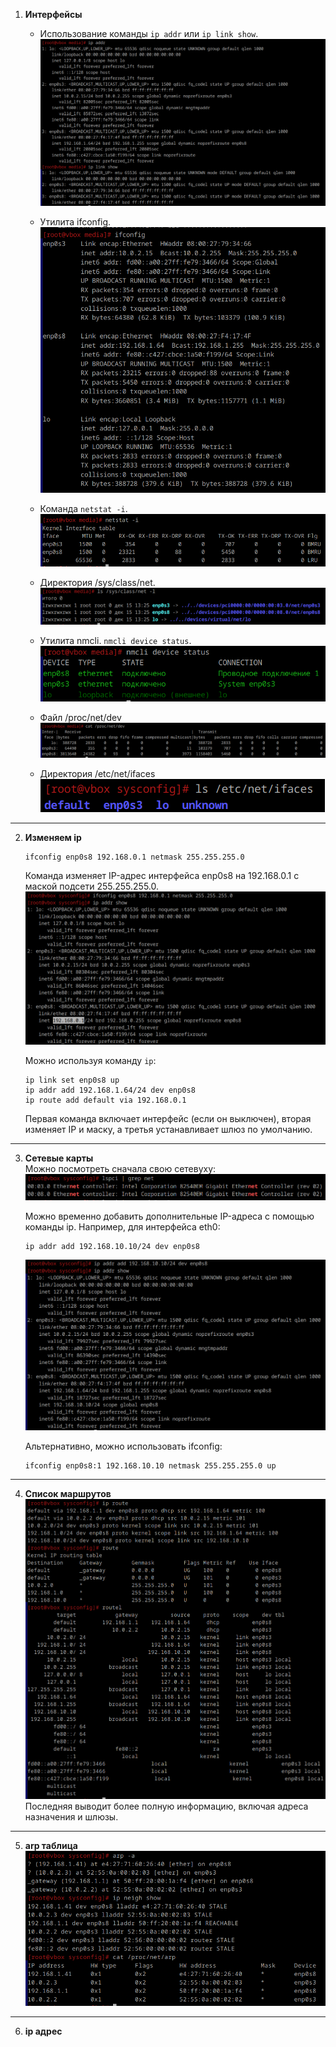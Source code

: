 1. **Интерфейсы**  
    - Использование команды `ip addr` или `ip link show`.
    ![Вывод](image.png)

    - Утилита ifconfig.
    ![Вывод](image-1.png)

    - Команда `netstat -i`.
    ![Вывод](image-2.png)

    - Директория /sys/class/net.
    ![Вывод](image-3.png)

    - Утилита nmcli. `nmcli device status`.
    ![Вывод](image-4.png)

    - Файл /proc/net/dev
    ![Вывод](image-5.png)

    - Директория /etc/net/ifaces
    ![Вывод](image-7.png)

---

2. **Изменяем ip**  
    ```
    ifconfig enp0s8 192.168.0.1 netmask 255.255.255.0
    ```
    Команда изменяет IP-адрес интерфейса enp0s8 на 192.168.0.1 с маской подсети 255.255.255.0.
    ![Вывод](image-8.png)

    Можно используя команду `ip`:
    ```
    ip link set enp0s8 up
    ip addr add 192.168.1.64/24 dev enp0s8
    ip route add default via 192.168.0.1
    ```
    Первая команда включает интерфейс (если он выключен), вторая изменяет IP и маску, а третья устанавливает шлюз по умолчанию.

---

3. **Сетевые карты**  
    Можно посмотреть сначала свою сетевуху:  
    ![Вывод](image-6.png)
    
    Можно временно добавить дополнительные IP-адреса с помощью команды ip. Например, для интерфейса eth0:
    ```
    ip addr add 192.168.10.10/24 dev enp0s8
    ```
    ![Вывод](image-9.png)
    
    Альтернативно, можно использовать ifconfig:
    ```
    ifconfig enp0s8:1 192.168.10.10 netmask 255.255.255.0 up
    ```

---

4. **Список маршрутов**
    ![Вывод](image-10.png)
    Последняя выводит более полную информацию, включая адреса назначения и шлюзы.

---

5. **arp таблица**
    ![Вывод](image-11.png)

---

6. **ip адрес**
